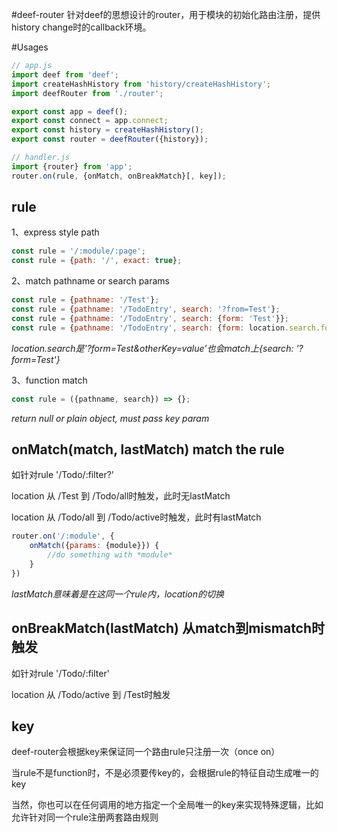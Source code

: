 #deef-router
针对deef的思想设计的router，用于模块的初始化路由注册，提供history change时的callback环境。

#Usages
```js
// app.js
import deef from 'deef';
import createHashHistory from 'history/createHashHistory';
import deefRouter from './router';

export const app = deef();
export const connect = app.connect;
export const history = createHashHistory();
export const router = deefRouter({history});

// handler.js
import {router} from 'app';
router.on(rule, {onMatch, onBreakMatch}[, key]);
```

## rule
1、express style path
```js
const rule = '/:module/:page';
const rule = {path: '/', exact: true};
```

2、match pathname or search params
```js
const rule = {pathname: '/Test'};
const rule = {pathname: '/TodoEntry', search: '?from=Test'};
const rule = {pathname: '/TodoEntry', search: {form: 'Test'}};
const rule = {pathname: '/TodoEntry', search: {form: location.search.form => {}}};
```
*location.search是'?form=Test&otherKey=value'也会match上{search: '?form=Test'}*

3、function match
```js
const rule = ({pathname, search}) => {};
```
*return null or plain object, must pass key param*

## onMatch(match, lastMatch) match the rule
如针对rule '/Todo/:filter?'

location 从 /Test 到 /Todo/all时触发，此时无lastMatch

location 从 /Todo/all 到 /Todo/active时触发，此时有lastMatch
```js
router.on('/:module', {
    onMatch({params: {module}}) {
        //do something with *module*
    }
})
```
*lastMatch意味着是在这同一个rule内，location的切换*

## onBreakMatch(lastMatch) 从match到mismatch时触发
如针对rule '/Todo/:filter'

location 从 /Todo/active 到 /Test时触发


## key
deef-router会根据key来保证同一个路由rule只注册一次（once on）

当rule不是function时，不是必须要传key的，会根据rule的特征自动生成唯一的key

当然，你也可以在任何调用的地方指定一个全局唯一的key来实现特殊逻辑，比如允许针对同一个rule注册两套路由规则
